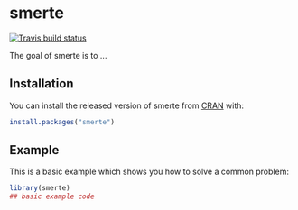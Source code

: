 # smerte

<!-- badges: start -->
[![Travis build status](https://travis-ci.org/Rapporteket/smerte.svg?branch=master)](https://travis-ci.org/Rapporteket/smerte)
<!-- badges: end -->

The goal of smerte is to ...

## Installation

You can install the released version of smerte from [CRAN](https://CRAN.R-project.org) with:

``` r
install.packages("smerte")
```

## Example

This is a basic example which shows you how to solve a common problem:

``` r
library(smerte)
## basic example code
```

